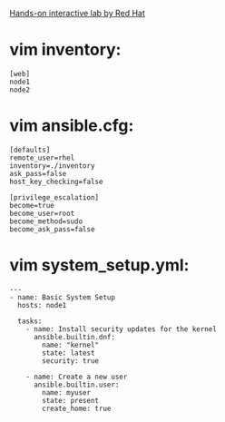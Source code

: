 <a href="https://developers.redhat.com/learning/learn:ansible:yaml-essentials-ansible/resource/resources:hands-interactive-lab-and-helpful-resources">Hands-on interactive lab by Red Hat</a>

# vim inventory:
```
[web]
node1
node2
```

# vim ansible.cfg:
```
[defaults]
remote_user=rhel
inventory=./inventory
ask_pass=false
host_key_checking=false

[privilege_escalation]
become=true
become_user=root
become_method=sudo
become_ask_pass=false
```

# vim system_setup.yml:
```
---
- name: Basic System Setup
  hosts: node1

  tasks:
    - name: Install security updates for the kernel
      ansible.builtin.dnf:
        name: "kernel"
        state: latest
        security: true

    - name: Create a new user
      ansible.builtin.user:
        name: myuser
        state: present
        create_home: true
```
